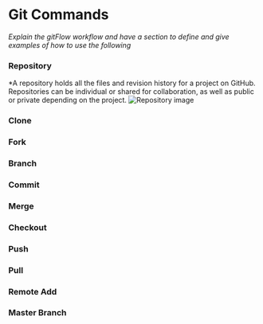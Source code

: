 # Git Commands
*Explain the gitFlow workflow and have a section to define and give examples of how to use the following*

### Repository
*A repository holds all the files and revision history for a project on GitHub. Repositories can be individual or shared for collaboration, as well as public or private depending on the project.
![Repository image](https://github.com/yk273/IS601-Mini-Project-1/tree/master/images/repository.png)
### Clone

### Fork

### Branch

### Commit

### Merge

### Checkout

### Push

### Pull

### Remote Add

### Master Branch

